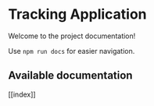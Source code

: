 # Tracking Application

Welcome to the project documentation!

Use `npm run docs` for easier navigation.

## Available documentation

[[index]]
